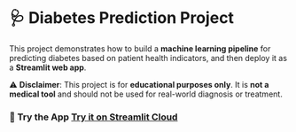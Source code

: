 # 🩺 Diabetes Prediction Project

This project demonstrates how to build a **machine learning pipeline** for predicting diabetes based on patient health indicators, and then deploy it as a **Streamlit web app**.

⚠️ **Disclaimer**: This project is for **educational purposes only**. It is **not a medical tool** and should not be used for real-world diagnosis or treatment.


### 🚀 Try the App [Try it on Streamlit Cloud](https://healthcarediabetes-abdelalemmohamed.streamlit.app/)

